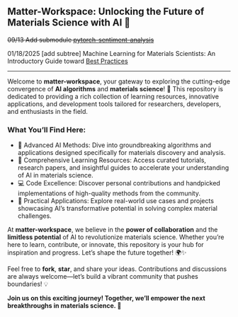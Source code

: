 ## Matter-Workspace: Unlocking the Future of Materials Science with AI 🚀


~~09/13 Add submodule [pytorch-sentiment-analysis](https://github.com/bentrevett/pytorch-sentiment-analysis)~~

01/18/2025 [add subtree] Machine Learning for Materials Scientists: An Introductory Guide toward [Best Practices](https://github.com/anthony-wang/BestPractices)

---

Welcome to **matter-workspace**, your gateway to exploring the cutting-edge convergence of **AI algorithms** and **materials science**! 🌟 This repository is dedicated to providing a rich collection of learning resources, innovative applications, and development tools tailored for researchers, developers, and enthusiasts in the field.

### What You’ll Find Here:
- 🧠 Advanced AI Methods: Dive into groundbreaking algorithms and applications designed specifically for materials discovery and analysis.
- 🔬 Comprehensive Learning Resources: Access curated tutorials, research papers, and insightful guides to accelerate your understanding of AI in materials science.
- 💻 Code Excellence: Discover personal contributions and handpicked implementations of high-quality methods from the community.
- 🚀 Practical Applications: Explore real-world use cases and projects showcasing AI’s transformative potential in solving complex material challenges.

At **matter-workspace**, we believe in the **power of collaboration** and the **limitless potential** of AI to revolutionize materials science. Whether you’re here to learn, contribute, or innovate, this repository is your hub for inspiration and progress. Let’s shape the future together! 🌍✨

Feel free to **fork**, **star**, and share your ideas. Contributions and discussions are always welcome—let’s build a vibrant community that pushes boundaries! 💡

**Join us on this exciting journey! Together, we’ll empower the next breakthroughs in materials science. 🚀**

